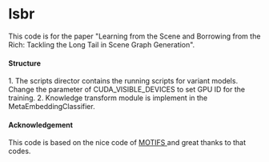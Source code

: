 # lsbr
This code is for the paper "Learning from the Scene and Borrowing from the Rich: Tackling the Long Tail in Scene Graph Generation".

<h4> Structure </h4>
   1. The scripts director contains the running scripts for variant models. Change the parameter of CUDA_VISIBLE_DEVICES to set  GPU ID for the training. 
   2. Knowledge transform module is implement in the MetaEmbeddingClassifier.

<h4>Acknowledgement </h4>
This code is based on the nice code of  <a href="https://github.com/rowanz/neural-motifs"> MOTIFS </a> and great thanks to that codes. 
